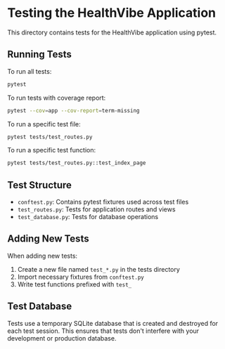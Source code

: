 # Testing the HealthVibe Application

This directory contains tests for the HealthVibe application using pytest.

## Running Tests

To run all tests:

```bash
pytest
```

To run tests with coverage report:

```bash
pytest --cov=app --cov-report=term-missing
```

To run a specific test file:

```bash
pytest tests/test_routes.py
```

To run a specific test function:

```bash
pytest tests/test_routes.py::test_index_page
```

## Test Structure

- `conftest.py`: Contains pytest fixtures used across test files
- `test_routes.py`: Tests for application routes and views
- `test_database.py`: Tests for database operations

## Adding New Tests

When adding new tests:

1. Create a new file named `test_*.py` in the tests directory
2. Import necessary fixtures from `conftest.py`
3. Write test functions prefixed with `test_`

## Test Database

Tests use a temporary SQLite database that is created and destroyed for each test session. This ensures that tests don't interfere with your development or production database. 
